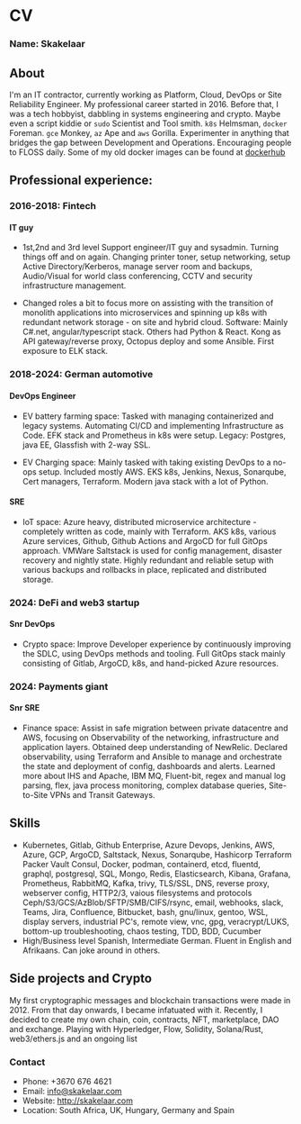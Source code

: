 # CV 

### Name: Skakelaar

## About

I'm an IT contractor, currently working as Platform, Cloud, DevOps or Site Reliability Engineer.
My professional career started in 2016. Before that, I was a tech hobbyist, dabbling in systems engineering and crypto.
Maybe even a script kiddie or `sudo` Scientist and Tool smith. `k8s` Helmsman, `docker` Foreman. `gce` Monkey, `az` Ape and `aws` Gorilla.
Experimenter in anything that bridges the gap between Development and Operations. Encouraging people to FLOSS daily.
Some of my old docker images can be found at [dockerhub](https://hub.docker.com/u/skakelaar)

## Professional experience:

### 2016-2018: Fintech

#### IT guy

- 1st,2nd and 3rd level Support engineer/IT guy and sysadmin.
Turning things off and on again. Changing printer toner, setup networking, setup Active Directory/Kerberos, manage server room and backups, Audio/Visual for world class conferencing, CCTV and security infrastructure management.

- Changed roles a bit to focus more on assisting with the transition of monolith applications into microservices and spinning up k8s with redundant network storage - on site and hybrid cloud. Software: Mainly C#.net, angular/typescript stack. Others had Python & React. Kong as API gateway/reverse proxy, Octopus deploy and some Ansible. First exposure to ELK stack.

### 2018-2024: German automotive

#### DevOps Engineer

- EV battery farming space:
Tasked with managing containerized and legacy systems. Automating CI/CD and implementing Infrastructure as Code.
EFK stack and Prometheus in k8s were setup. Legacy: Postgres, java EE, Glassfish with 2-way SSL.

- EV Charging space:
Mainly tasked with taking existing DevOps to a no-ops setup.
Included mostly AWS. EKS k8s, Jenkins, Nexus, Sonarqube, Cert managers, Terraform. Modern java stack with a lot of Python.

#### SRE

- IoT space:
Azure heavy, distributed microservice architecture - completely written as code, mainly with Terraform.
AKS k8s, various Azure services, Github, Github Actions and ArgoCD for full GitOps approach. VMWare Saltstack is used for config management, disaster recovery and nightly state.
Highly redundant and reliable setup with various backups and rollbacks in place, replicated and distributed storage.

### 2024: DeFi and web3 startup

#### Snr DevOps

- Crypto space:
Improve Developer experience by continuously improving the SDLC, using DevOps methods and tooling. Full GitOps stack mainly consisting of Gitlab, ArgoCD, k8s, and hand-picked Azure resources.

### 2024: Payments giant

#### Snr SRE

- Finance space:
Assist in safe migration between private datacentre and AWS, focusing on Observability of the networking, infrastructure and application layers. Obtained deep understanding of NewRelic. Declared observability, using Terraform and Ansible to manage and orchestrate the state and deployment of config, dashboards and alerts. Learned more about IHS and Apache, IBM MQ, Fluent-bit, regex and manual log parsing, flex, java process monitoring, complex database queries, Site-to-Site VPNs and Transit Gateways.

## Skills
- Kubernetes, Gitlab, Github Enterprise, Azure Devops, Jenkins, AWS, Azure, GCP, ArgoCD, Saltstack, Nexus, Sonarqube, Hashicorp Terraform Packer Vault Consul, Docker, podman, containerd, etcd, fluentd, graphql, postgresql, SQL, Mongo, Redis, Elasticsearch, Kibana, Grafana, Prometheus, RabbitMQ, Kafka, trivy, TLS/SSL, DNS, reverse proxy, webserver config, HTTP2/3, vaious filesystems and protocols Ceph/S3/GCS/AzBlob/SFTP/SMB/CIFS/rsync, email, webhooks, slack, Teams, Jira, Confluence, Bitbucket, bash, gnu/linux, gentoo, WSL, display servers, industrial PC's, remote view, vnc, gpg, veracrypt/LUKS, bottom-up troubleshooting, chaos testing, TDD, BDD, Cucumber
- High/Business level Spanish, Intermediate German. Fluent in English and Afrikaans. Can joke around in others.

## Side projects and Crypto

My first cryptographic messages and blockchain transactions were made in 2012.
From that day onwards, I became infatuated with it.
Recently, I decided to create my own chain, coin, contracts, NFT, marketplace, DAO and exchange.
Playing with Hyperledger, Flow, Solidity, Solana/Rust, web3/ethers.js and an ongoing list

### Contact

- Phone: +3670 676 4621
- Email: info@skakelaar.com
- Website: http://skakelaar.com
- Location: South Africa, UK, Hungary, Germany and Spain
